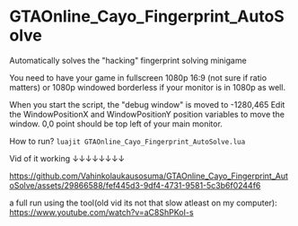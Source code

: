 # GTAOnline_Cayo_Fingerprint_AutoSolve
Automatically solves the "hacking" fingerprint solving minigame

You need to have your game in fullscreen 1080p 16:9 (not sure if ratio matters)
or 1080p windowed borderless if your monitor is in 1080p as well.


When you start the script, the "debug window" is moved to -1280,465
Edit the WindowPositionX and WindowPositionY position variables to move the window. 0,0 point should be top left of your main monitor.

How to run?
``luajit GTAOnline_Cayo_Fingerprint_AutoSolve.lua``

Vid of it working ↓↓↓↓↓↓↓↓





https://github.com/Vahinkolaukausosuma/GTAOnline_Cayo_Fingerprint_AutoSolve/assets/29866588/fef445d3-9df4-4731-9581-5c3b6f0244f6

a full run using the tool(old vid its not that slow atleast on my computer): https://www.youtube.com/watch?v=aC8ShPKoI-s
